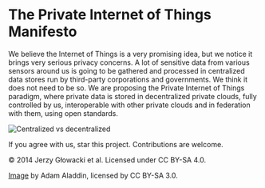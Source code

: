 The Private Internet of Things Manifesto
=====

We believe the Internet of Things is a very promising idea, but we notice it brings very serious privacy concerns. A lot of sensitive data from various sensors around us is going to be gathered and processed in centralized data stores run by third-party corporations and governments. We think it does not need to be so. We are proposing the Private Internet of Things paradigm, where private data is stored in decentralized private clouds, fully controlled by us, interoperable with other private clouds and in federation with them, using open standards.

![Centralized vs decentralized](http://upload.wikimedia.org/wikipedia/commons/7/78/Decentralization.jpg)

If you agree with us, star this project. Contributions are welcome.

&copy; 2014 Jerzy Głowacki et al. Licensed under CC BY-SA 4.0.

[Image](http://commons.wikimedia.org/wiki/File:Decentralization.jpg#mediaviewer/File:Decentralization.jpg) by Adam Aladdin, licensed by CC BY-SA 3.0. 
